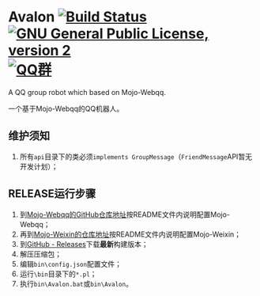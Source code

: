 # Avalon [![Build Status](https://travis-ci.org/Ray-Eldath/Avalon.svg?branch=master)](https://travis-ci.org/Ray-Eldath/Avalon)[![GNU General Public License, version 2](https://img.shields.io/badge/license-GNU%202.0-yellow.svg)](https://www.gnu.org/licenses/gpl-2.0.html)[![QQ群](https://img.shields.io/badge/QQ%E7%BE%A4-ProgramLeague-blue.svg)](https://jq.qq.com/?_wv=1027&k=46GveNI)
A QQ group robot which based on Mojo-Webqq.

一个基于Mojo-Webqq的QQ机器人。

## 维护须知

1. 所有```api```目录下的类必须```implements GroupMessage```（``FriendMessage``API暂无开发计划）；

## RELEASE运行步骤
1. 到[Mojo-Webqq的GitHub仓库地址](https://github.com/sjdy521/Mojo-Webqq)按README文件内说明配置Mojo-Webqq；
2. 再到[Mojo-Weixin的仓库地址](https://github.com/sjdy521/Mojo-Weixin)按README文件内说明配置Mojo-Weixin；
3. 到[GitHub - Releases](https://github.com/Ray-Eldath/Avalon/releases)下载**最新**构建版本；
4. 解压压缩包；
5. 编辑`bin\config.json`配置文件；
6. 运行``\bin``目录下的```*.pl```；
7. 执行`bin\Avalon.bat`或`bin\Avalon`。